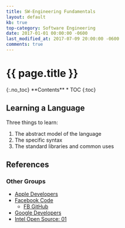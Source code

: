 ```yaml
---
title: SW-Engineering Fundamentals
layout: default
kb: true
top-category: Software Engineering
date: 2017-01-01 00:00:00 -0600
last_modified_at: 2017-07-09 20:00:00 -0600
comments: true
---
```


<h1>{{ page.title }}</h1>
{:.no_toc}
**Contents**
* TOC
{:toc}

## Learning a Language

Three things to learn:
1) The abstract model of the language
2) The specific syntax
3) The standard libraries and common uses

## References

### Other Groups

* [Apple Developers](https://developer.apple.com/)
* [Facebook Code](https://code.facebook.com/)
    + [FB GitHub](https://github.com/facebook)
* [Google Developers](https://developers.google.com/)
* [Intel Open Source: 01](https://01.org/)
